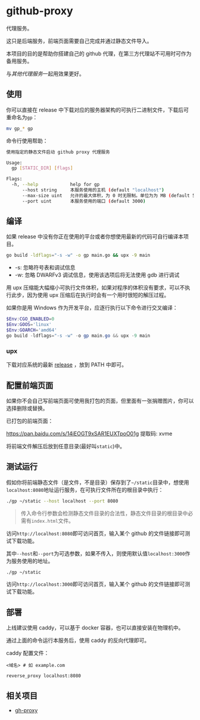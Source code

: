 # github-proxy

代理服务。

这只是后端服务，前端页面需要自己完成并通过静态文件导入。

本项目的目的是帮助你搭建自己的 github 代理，在第三方代理站不可用时可作为备用服务。

与*其他代理服务*一起用效果更好。

## 使用

你可以直接在 release 中下载对应的服务器架构的可执行二进制文件，下载后可重命名为`gp`：

```bash
mv gp_* gp
```

命令行使用帮助：

```bash
使用指定的静态文件启动 github proxy 代理服务

Usage:
  gp [STATIC_DIR] [flags]

Flags:
  -h, --help            help for gp
      --host string     本服务使用的主机 (default "localhost")
      --max-size uint   允许的最大体积，为 0 时无限制。单位为为 MB (default 500)
      --port uint       本服务使用的端口 (default 3000)
```

## 编译

如果 release 中没有你正在使用的平台或者你想使用最新的代码可自行编译本项目。

```bash
go build -ldflags="-s -w" -o gp main.go && upx -9 main
```

- -s: 忽略符号表和调试信息
- -w: 忽略 DWARFv3 调试信息，使用该选项后将无法使用 gdb 进行调试

用 upx 压缩能大幅缩小可执行文件体积，如果对程序的体积没有要求，可以不执行此步，因为使用 upx 压缩后在执行时会有一个用时很短的解压过程。

如果你是用 Windows 作为开发平台，应逐行执行以下命令进行交叉编译：

```powershell
$Env:CGO_ENABLED=0
$Env:GOOS='linux'
$Env:GOARCH='amd64'
go build -ldflags="-s -w" -o gp main.go && upx -9 main
```

### upx

下载对应系统的最新 [release](https://github.com/upx/upx/releases/latest) ，放到 PATH 中即可。

## 配置前端页面

如果你不会自己写前端页面可使用我打包的页面，但里面有一张捐赠图片，你可以选择删除或替换。

已打包的前端页面：

https://pan.baidu.com/s/14iEOGT9xSAR1EUXTpoO01g 提取码: xvme

将前端文件解压后放到任意目录(最好叫`static`)中。

## 测试运行

假如你将前端静态文件（是文件，不是目录）保存到了`~/static`目录中，想使用`localhost:8080`地址运行服务，在可执行文件所在的根目录中执行：

```bash
./gp ~/static --host localhost --port 8080
```

> 传入命令行参数会检测静态文件目录的合法性，静态文件目录的根目录中必需有`index.html`文件。

访问`http://localhost:8080`即可访问首页，输入某个 github 的文件链接即可测试下载功能。

其中`--host`和`--port`为可选参数，如果不传入，则使用默认值`localhost:3000`作为服务使用的地址。

```bash
./gp ~/static
```

访问`http://localhost:3000`即可访问首页，输入某个 github 的文件链接即可测试下载功能。

## 部署

上线建议使用 caddy，可以基于 docker 容器，也可以直接安装在物理机中。

通过上面的命令运行本服务后，使用 caddy 的反向代理即可。

caddy 配置文件：

```caddy
<域名> # 如 example.com

reverse_proxy localhost:8080
```

## 相关项目

- [gh-proxy](https://github.com/hunshcn/gh-proxy)
